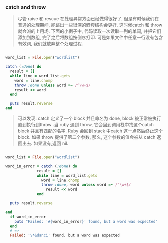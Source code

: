 ### catch and throw

> 尽管 raise 和 rescue 在处理异常方面已经做得很好了, 但是有时候我们在普通的处理期间, 能跳出一些很深的嵌套结构会更好. 这时候catch 和 throw 就会派的上用场. 下面的小例子中, 代码读取一次读取一列的单词, 并把它们添加到数组, 完了之后将数组按倒序打印. 可是如果文件中任意一行没有包含有效词, 我们就放弃整个处理过程. 

```ruby

word_list = File.open("wordlist")

catch (:done) do
  result = []
  while line = word_list.gets
    word = line.chomp
    throw :done unless word =~ /^\w+$/
    result << word
  end

  puts result.reverse
end

```

> 可以发现: catch 定义了一个 block 并且命名为 done, block 被正常被执行直到执行到throw .当 ruby 遇到 throw, 它会回到调用栈中找这个catch block 并且有匹配的名字. Ruby 会回到  stack 中catch 这一点然后终止这个 block. 如果 throw 提供了第二个参数, 那么, 这个参数的值会被从 catch 返回出去. 如果没有,返回 nil.
```ruby

word_list = File.open("wordlist")

word_in_error = catch (:done) do
              result = []
              while line = word_list.gets
                word = line.chomp
                throw :done, word unless word =~ /^\w+$/
                  result << word
              end

  puts result.reverse

end
  if word_in_error
    puts "Failed: '#{word_in_error}' found, but a word was expected"
  end
  # =>
  Failed: '\*&danci' found, but a word was expected

```

